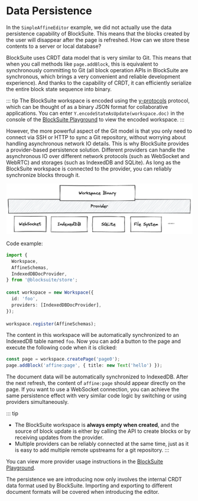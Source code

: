 # Data Persistence

In the `SimpleAffineEditor` example, we did not actually use the data persistence capability of BlockSuite. This means that the blocks created by the user will disappear after the page is refreshed. How can we store these contents to a server or local database?

BlockSuite uses CRDT data model that is very similar to Git. This means that when you call methods like `page.addBlock`, this is equivalent to synchronously committing to Git (all block operation APIs in BlockSuite are synchronous, which brings a very convenient and reliable development experience). And thanks to the capability of CRDT, it can efficiently serialize the entire block state sequence into binary.

::: tip
The BlockSuite workspace is encoded using the [y-protocols](https://github.com/yjs/y-protocols) protocol, which can be thought of as a binary JSON format for collaborative applications. You can enter `Y.encodeStateAsUpdate(workspace.doc)` in the console of the [BlockSuite Playground](https://blocksuite-toeverything.vercel.app/?init) to view the encoded workspace.
:::

However, the more powerful aspect of the Git model is that you only need to connect via SSH or HTTP to sync a Git repository, without worrying about handling asynchronous network IO details. This is why BlockSuite provides a provider-based persistence solution. Different providers can handle the asynchronous IO over different network protocols (such as WebSocket and WebRTC) and storages (such as IndexedDB and SQLite). As long as the BlockSuite workspace is connected to the provider, you can reliably synchronize blocks through it.

![pluggable-providers](./images/pluggable-providers.png)

Code example:

```ts
import {
  Workspace,
  AffineSchemas,
  IndexedDBDocProvider,
} from '@blocksuite/store';

const workspace = new Workspace({
  id: 'foo',
  providers: [IndexedDBDocProvider],
});

workspace.register(AffineSchemas);
```

The content in this workspace will be automatically synchronized to an IndexedDB table named `foo`. Now you can add a button to the page and execute the following code when it is clicked:

```ts
const page = workspace.createPage('page0');
page.addBlock('affine:page', { title: new Text('hello') });
```

The document data will be automatically synchronized to IndexedDB. After the next refresh, the content of `affine:page` should appear directly on the page. If you want to use a WebSocket connection, you can achieve the same persistence effect with very similar code logic by switching or using providers simultaneously.

::: tip

- The BlockSuite workspace is **always empty when created**, and the source of block update is either by calling the API to create blocks or by receiving updates from the provider.
- Multiple providers can be reliably connected at the same time, just as it is easy to add multiple remote upstreams for a git repository.
  :::

You can view more provider usage instructions in the [BlockSuite Playground](https://blocksuite-toeverything.vercel.app/?init).

The persistence we are introducing now only involves the internal CRDT data format used by BlockSuite. Importing and exporting to different document formats will be covered when introducing the editor.
